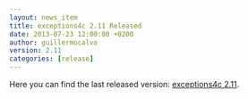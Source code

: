 ```yaml
---
layout: news_item
title: exceptions4c 2.11 Released
date: 2013-07-23 12:00:00 +0200
author: guillermocalvo
version: 2.11
categories: [release]
---
```


Here you can find the last released version: [exceptions4c 2.11][e4c-2-11].


  [e4c-2-11]: https://github.com/guillermocalvo/exceptions4c/tree/exceptions4c-2.11
